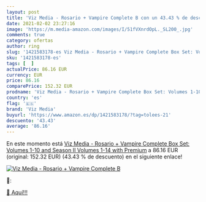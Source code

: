 ```yaml
---
layout: post
title: 'Viz Media - Rosario + Vampire Complete B con un 43.43 % de descuento'
date: 2021-02-02 23:27:16
image: 'https://m.media-amazon.com/images/I/51fVXnrdOpL._SL200_.jpg'
comments: true
category: ofertas
author: ring
slug: '1421583178-es Viz Media - Rosario + Vampire Complete Box Set: Volumes...'
sku: '1421583178-es'
tags: [  ]
actualPrice: 86.16 EUR
currency: EUR
price: 86.16
comparePrice: 152.32 EUR
prodname: 'Viz Media - Rosario + Vampire Complete Box Set: Volumes 1-10 and Season II Volumes 1-14 with Premium'
country: 'es'
flag: '🇪🇸'
brand: 'Viz Media'
buyurl: 'https://www.amazon.es/dp/1421583178/?tag=tolees-21'
descuento: '43.43'
average: '86.16'
---
```


En este momento está [Viz Media - Rosario + Vampire Complete Box Set: Volumes 1-10 and Season II Volumes 1-14 with Premium](https://www.amazon.es/dp/1421583178/?tag=tolees-21) a 86.16 EUR (original: 152.32 EUR) (43.43 %  de descuento) en el siguiente enlace!

[![Viz Media - Rosario + Vampire Complete B](https://m.media-amazon.com/images/I/51fVXnrdOpL._SL200_.jpg)](https://www.amazon.es/dp/1421583178/?tag=tolees-21)

🔎:


[🛒 Aquí!!!](https://www.amazon.es/dp/1421583178/?tag=tolees-21)
